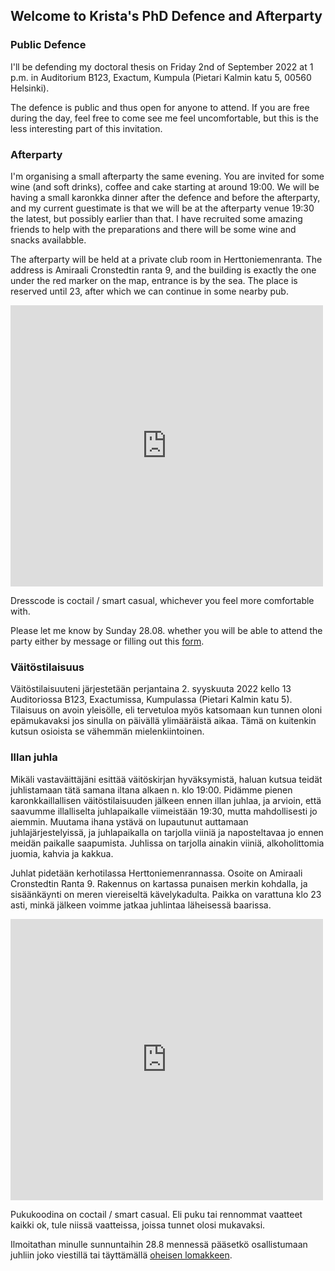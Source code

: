 ## Welcome to Krista's PhD Defence and Afterparty


### Public Defence

I'll be defending my doctoral thesis on Friday 2nd of September 2022 at 1 p.m. in Auditorium B123, Exactum, Kumpula (Pietari Kalmin katu 5, 00560 Helsinki).

The defence is public and thus open for anyone to attend. If you are free during the day, feel free to come see me feel uncomfortable, but this is the less interesting part of this invitation.


### Afterparty

I'm organising a small afterparty the same evening. You are invited for some wine (and soft drinks), coffee and cake starting at around 19:00. We will be having a small karonkka dinner after the defence and before the afterparty, and my current guestimate is that we will be at the afterparty venue 19:30 the latest, but possibly earlier than that. I have recruited some amazing friends to help with the preparations and there will be some wine and snacks availabble.

The afterparty will be held at a private club room in Herttoniemenranta. The address is Amiraali Cronstedtin ranta 9, and the building is exactly the one under the red marker on the map, entrance is by the sea. The place is reserved until 23, after which we can continue in some nearby pub.

<iframe src="https://www.google.com/maps/embed?pb=!1m18!1m12!1m3!1d991.759405169943!2d25.025096357567648!3d60.188696581967804!2m3!1f0!2f0!3f0!3m2!1i1024!2i768!4f13.1!3m3!1m2!1s0x46920948a7c0b439%3A0xd85862a94092eb60!2sAmiraali%20Cronstedtin%20ranta%209%2C%2000810%20Helsinki!5e0!3m2!1sfi!2sfi!4v1661283885544!5m2!1sfi!2sfi" width="500" height="450" style="border:0;" allowfullscreen="" loading="lazy" referrerpolicy="no-referrer-when-downgrade"></iframe>

Dresscode is coctail / smart casual, whichever you feel more comfortable with.

Please let me know by Sunday 28.08. whether you will be able to attend the party either by message or filling out this <a href="https://forms.gle/1zPjfNDeMsBr8ZeM6">form</a>.





### Väitöstilaisuus

Väitöstilaisuuteni järjestetään perjantaina 2. syyskuuta 2022 kello 13 Auditoriossa B123, Exactumissa, Kumpulassa (Pietari Kalmin katu 5). Tilaisuus on avoin yleisölle, eli tervetuloa myös katsomaan kun tunnen oloni epämukavaksi jos sinulla on päivällä ylimääräistä aikaa. Tämä on kuitenkin kutsun osioista se vähemmän mielenkiintoinen.


### Illan juhla

Mikäli vastaväittäjäni esittää väitöskirjan hyväksymistä, haluan kutsua teidät juhlistamaan tätä samana iltana alkaen n. klo 19:00. Pidämme pienen karonkkaillallisen väitöstilaisuuden jälkeen ennen illan juhlaa, ja arvioin, että saavumme illalliselta juhlapaikalle viimeistään 19:30, mutta mahdollisesti jo aiemmin. Muutama ihana ystävä on lupautunut auttamaan juhlajärjestelyissä, ja juhlapaikalla on tarjolla viiniä ja naposteltavaa jo ennen meidän paikalle saapumista. Juhlissa on tarjolla ainakin viiniä, alkoholittomia juomia, kahvia ja kakkua.

Juhlat pidetään kerhotilassa Herttoniemenrannassa. Osoite on Amiraali Cronstedtin Ranta 9. Rakennus on kartassa punaisen merkin kohdalla, ja sisäänkäynti on meren viereiseltä kävelykadulta. Paikka on varattuna klo 23 asti, minkä jälkeen voimme jatkaa juhlintaa läheisessä baarissa.

<iframe src="https://www.google.com/maps/embed?pb=!1m18!1m12!1m3!1d991.759405169943!2d25.025096357567648!3d60.188696581967804!2m3!1f0!2f0!3f0!3m2!1i1024!2i768!4f13.1!3m3!1m2!1s0x46920948a7c0b439%3A0xd85862a94092eb60!2sAmiraali%20Cronstedtin%20ranta%209%2C%2000810%20Helsinki!5e0!3m2!1sfi!2sfi!4v1661283885544!5m2!1sfi!2sfi" width="500" height="450" style="border:0;" allowfullscreen="" loading="lazy" referrerpolicy="no-referrer-when-downgrade"></iframe>

Pukukoodina on coctail / smart casual. Eli puku tai rennommat vaatteet kaikki ok, tule niissä vaatteissa, joissa tunnet olosi mukavaksi.

Ilmoitathan minulle sunnuntaihin 28.8 mennessä pääsetkö osallistumaan juhliin joko viestillä tai täyttämällä <a href="https://forms.gle/1zPjfNDeMsBr8ZeM6">oheisen lomakkeen</a>.
